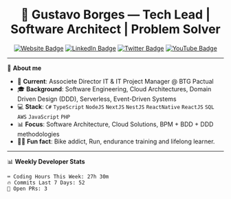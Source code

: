 <h1 align="center">🚀 Gustavo Borges — Tech Lead | Software Architect | Problem Solver</h1>

<p align="center">
  <a href="https://gustavo.tec.br" target="_blank"><img src="https://img.shields.io/website?label=gustavo.tec.br&style=for-the-badge&url=https%3A%2F%2Fgustavo.tec.br" alt="Website Badge"/></a>
  <a href="https://linkedin.com/in/gugahb" target="_blank"><img src="https://img.shields.io/badge/LinkedIn-Gustavo_Borges-blue?style=for-the-badge&logo=linkedin" alt="LinkedIn Badge"/></a>
  <a href="https://twitter.com/gugahb" target="_blank"><img src="https://img.shields.io/twitter/follow/gugahb?color=1DA1F2&logo=twitter&style=for-the-badge" alt="Twitter Badge"/></a>
  <a href="https://youtube.com/gugahb" target="_blank"><img src="https://img.shields.io/badge/YouTube-Gustavo_Borges-red?style=for-the-badge&logo=youtube" alt="YouTube Badge"/></a>
</p>

---

🎯 **About me**

- 🏢 **Current**: Associete Director IT & IT Project Manager @ BTG Pactual
- 🎓 **Background**: Software Engineering, Cloud Architectures, Domain Driven Design (DDD), Serverless, Event-Driven Systems
- 💻 **Stack**: `C#` `TypeScript` `NodeJS` `NextJS` `NestJS` `ReactNative` `ReactJS` `SQL` `AWS` `JavaScript` `PHP` 
- 📊 **Focus**: Software Architecture, Cloud Solutions, BPM + BDD + DDD methodologies
- 🚴‍♂️ **Fun fact**: Bike addict, Run, endurance training and lifelong learner.

---

📊 **Weekly Developer Stats**

<!--START_SECTION:waka-->
```text
⌨️ Coding Hours This Week: 27h 30m
🔥 Commits Last 7 Days: 52
🐛 Open PRs: 3

